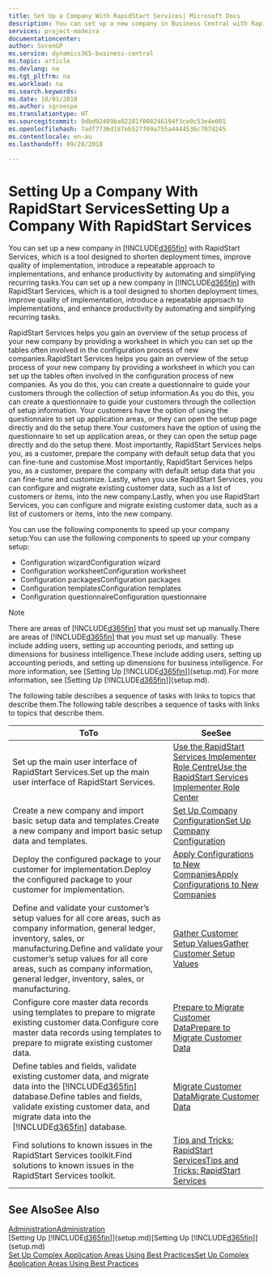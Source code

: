 ```yaml
---
title: Set Up a Company With RapidStart Services| Microsoft Docs
description: You can set up a new company in Business Central with RapidStart services, which is a tool designed to shorten deployment times, improve quality of implementation, introduce a repeatable approach to implementations, and enhance productivity by automating and simplifying recurring tasks.
services: project-madeira
documentationcenter: 
author: SorenGP
ms.service: dynamics365-business-central
ms.topic: article
ms.devlang: na
ms.tgt_pltfrm: na
ms.workload: na
ms.search.keywords: 
ms.date: 10/01/2018
ms.author: sgroespe
ms.translationtype: HT
ms.sourcegitcommit: 9dbd92409ba02281f008246194f3ce0c53e4e001
ms.openlocfilehash: 7adf7736d187eb527f09a755a4444536c707d245
ms.contentlocale: en-au
ms.lasthandoff: 09/28/2018

---
```

# <a name="setting-up-a-company-with-rapidstart-services"></a><span data-ttu-id="a6d85-103">Setting Up a Company With RapidStart Services</span><span class="sxs-lookup"><span data-stu-id="a6d85-103">Setting Up a Company With RapidStart Services</span></span>
<span data-ttu-id="a6d85-104">You can set up a new company in [!INCLUDE[d365fin](includes/d365fin_md.md)] with RapidStart Services, which is a tool designed to shorten deployment times, improve quality of implementation, introduce a repeatable approach to implementations, and enhance productivity by automating and simplifying recurring tasks.</span><span class="sxs-lookup"><span data-stu-id="a6d85-104">You can set up a new company in [!INCLUDE[d365fin](includes/d365fin_md.md)] with RapidStart Services, which is a tool designed to shorten deployment times, improve quality of implementation, introduce a repeatable approach to implementations, and enhance productivity by automating and simplifying recurring tasks.</span></span>  

<span data-ttu-id="a6d85-105">RapidStart Services helps you gain an overview of the setup process of your new company by providing a worksheet in which you can set up the tables often involved in the configuration process of new companies.</span><span class="sxs-lookup"><span data-stu-id="a6d85-105">RapidStart Services helps you gain an overview of the setup process of your new company by providing a worksheet in which you can set up the tables often involved in the configuration process of new companies.</span></span> <span data-ttu-id="a6d85-106">As you do this, you can create a questionnaire to guide your customers through the collection of setup information.</span><span class="sxs-lookup"><span data-stu-id="a6d85-106">As you do this, you can create a questionnaire to guide your customers through the collection of setup information.</span></span> <span data-ttu-id="a6d85-107">Your customers have the option of using the questionnaire to set up application areas, or they can open the setup page directly and do the setup there.</span><span class="sxs-lookup"><span data-stu-id="a6d85-107">Your customers have the option of using the questionnaire to set up application areas, or they can open the setup page directly and do the setup there.</span></span> <span data-ttu-id="a6d85-108">Most importantly, RapidStart Services helps you, as a customer, prepare the company with default setup data that you can fine-tune and customise.</span><span class="sxs-lookup"><span data-stu-id="a6d85-108">Most importantly, RapidStart Services helps you, as a customer, prepare the company with default setup data that you can fine-tune and customize.</span></span> <span data-ttu-id="a6d85-109">Lastly, when you use RapidStart Services, you can configure and migrate existing customer data, such as a list of customers or items, into the new company.</span><span class="sxs-lookup"><span data-stu-id="a6d85-109">Lastly, when you use RapidStart Services, you can configure and migrate existing customer data, such as a list of customers or items, into the new company.</span></span>

<span data-ttu-id="a6d85-110">You can use the following components to speed up your company setup:</span><span class="sxs-lookup"><span data-stu-id="a6d85-110">You can use the following components to speed up your company setup:</span></span>  

-   <span data-ttu-id="a6d85-111">Configuration wizard</span><span class="sxs-lookup"><span data-stu-id="a6d85-111">Configuration wizard</span></span>  
-   <span data-ttu-id="a6d85-112">Configuration worksheet</span><span class="sxs-lookup"><span data-stu-id="a6d85-112">Configuration worksheet</span></span>  
-   <span data-ttu-id="a6d85-113">Configuration packages</span><span class="sxs-lookup"><span data-stu-id="a6d85-113">Configuration packages</span></span>  
-   <span data-ttu-id="a6d85-114">Configuration templates</span><span class="sxs-lookup"><span data-stu-id="a6d85-114">Configuration templates</span></span>  
-   <span data-ttu-id="a6d85-115">Configuration questionnaire</span><span class="sxs-lookup"><span data-stu-id="a6d85-115">Configuration questionnaire</span></span>  

> [!Note]  
>  <span data-ttu-id="a6d85-116">There are areas of [!INCLUDE[d365fin](includes/d365fin_md.md)] that you must set up manually.</span><span class="sxs-lookup"><span data-stu-id="a6d85-116">There are areas of [!INCLUDE[d365fin](includes/d365fin_md.md)] that you must set up manually.</span></span> <span data-ttu-id="a6d85-117">These include adding users, setting up accounting periods, and setting up dimensions for business intelligence.</span><span class="sxs-lookup"><span data-stu-id="a6d85-117">These include adding users, setting up accounting periods, and setting up dimensions for business intelligence.</span></span> <span data-ttu-id="a6d85-118">For more information, see [Setting Up [!INCLUDE[d365fin](includes/d365fin_md.md)]](setup.md).</span><span class="sxs-lookup"><span data-stu-id="a6d85-118">For more information, see [Setting Up [!INCLUDE[d365fin](includes/d365fin_md.md)]](setup.md).</span></span>

 <span data-ttu-id="a6d85-119">The following table describes a sequence of tasks with links to topics that describe them.</span><span class="sxs-lookup"><span data-stu-id="a6d85-119">The following table describes a sequence of tasks with links to topics that describe them.</span></span>

|<span data-ttu-id="a6d85-120">**To**</span><span class="sxs-lookup"><span data-stu-id="a6d85-120">**To**</span></span>|<span data-ttu-id="a6d85-121">**See**</span><span class="sxs-lookup"><span data-stu-id="a6d85-121">**See**</span></span>|  
|------------|-------------|  
|<span data-ttu-id="a6d85-122">Set up the main user interface of RapidStart Services.</span><span class="sxs-lookup"><span data-stu-id="a6d85-122">Set up the main user interface of RapidStart Services.</span></span>|[<span data-ttu-id="a6d85-123">Use the RapidStart Services Implementer Role Centre</span><span class="sxs-lookup"><span data-stu-id="a6d85-123">Use the RapidStart Services Implementer Role Center</span></span>](admin-how-to-use-the-rapidstart-services-role-center-to-track-progress.md)|  
|<span data-ttu-id="a6d85-124">Create a new company and import basic setup data and templates.</span><span class="sxs-lookup"><span data-stu-id="a6d85-124">Create a new company and import basic setup data and templates.</span></span>|[<span data-ttu-id="a6d85-125">Set Up Company Configuration</span><span class="sxs-lookup"><span data-stu-id="a6d85-125">Set Up Company Configuration</span></span>](admin-set-up-company-configuration.md)|  
|<span data-ttu-id="a6d85-126">Deploy the configured package to your customer for implementation.</span><span class="sxs-lookup"><span data-stu-id="a6d85-126">Deploy the configured package to your customer for implementation.</span></span>|[<span data-ttu-id="a6d85-127">Apply Configurations to New Companies</span><span class="sxs-lookup"><span data-stu-id="a6d85-127">Apply Configurations to New Companies</span></span>](admin-apply-configuration-to-new-companies.md)|
|<span data-ttu-id="a6d85-128">Define and validate your customer’s setup values for all core areas, such as company information, general ledger, inventory, sales, or manufacturing.</span><span class="sxs-lookup"><span data-stu-id="a6d85-128">Define and validate your customer’s setup values for all core areas, such as company information, general ledger, inventory, sales, or manufacturing.</span></span>|[<span data-ttu-id="a6d85-129">Gather Customer Setup Values</span><span class="sxs-lookup"><span data-stu-id="a6d85-129">Gather Customer Setup Values</span></span>](admin-gather-customer-setup-values.md)|  
|<span data-ttu-id="a6d85-130">Configure core master data records using templates to prepare to migrate existing customer data.</span><span class="sxs-lookup"><span data-stu-id="a6d85-130">Configure core master data records using templates to prepare to migrate existing customer data.</span></span>|[<span data-ttu-id="a6d85-131">Prepare to Migrate Customer Data</span><span class="sxs-lookup"><span data-stu-id="a6d85-131">Prepare to Migrate Customer Data</span></span>](admin-use-templates-to-prepare-customer-data-for-migration.md)|  
|<span data-ttu-id="a6d85-132">Define tables and fields, validate existing customer data, and migrate data into the [!INCLUDE[d365fin](includes/d365fin_md.md)] database.</span><span class="sxs-lookup"><span data-stu-id="a6d85-132">Define tables and fields, validate existing customer data, and migrate data into the [!INCLUDE[d365fin](includes/d365fin_md.md)] database.</span></span>|[<span data-ttu-id="a6d85-133">Migrate Customer Data</span><span class="sxs-lookup"><span data-stu-id="a6d85-133">Migrate Customer Data</span></span>](admin-migrate-customer-data.md)|  
|<span data-ttu-id="a6d85-134">Find solutions to known issues in the RapidStart Services toolkit.</span><span class="sxs-lookup"><span data-stu-id="a6d85-134">Find solutions to known issues in the RapidStart Services toolkit.</span></span>|[<span data-ttu-id="a6d85-135">Tips and Tricks: RapidStart Services</span><span class="sxs-lookup"><span data-stu-id="a6d85-135">Tips and Tricks: RapidStart Services</span></span>](admin-tips-and-tricks-rapidstart-services.md)|  

## <a name="see-also"></a><span data-ttu-id="a6d85-136">See Also</span><span class="sxs-lookup"><span data-stu-id="a6d85-136">See Also</span></span>  
[<span data-ttu-id="a6d85-137">Administration</span><span class="sxs-lookup"><span data-stu-id="a6d85-137">Administration</span></span>](admin-setup-and-administration.md)  
<span data-ttu-id="a6d85-138">[Setting Up [!INCLUDE[d365fin](includes/d365fin_md.md)]](setup.md)</span><span class="sxs-lookup"><span data-stu-id="a6d85-138">[Setting Up [!INCLUDE[d365fin](includes/d365fin_md.md)]](setup.md)</span></span>  
[<span data-ttu-id="a6d85-139">Set Up Complex Application Areas Using Best Practices</span><span class="sxs-lookup"><span data-stu-id="a6d85-139">Set Up Complex Application Areas Using Best Practices</span></span>](set-up-complex-application-areas-using-best-practices.md)   

